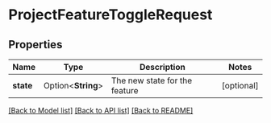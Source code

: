# ProjectFeatureToggleRequest

## Properties

Name | Type | Description | Notes
------------ | ------------- | ------------- | -------------
**state** | Option<**String**> | The new state for the feature | [optional]

[[Back to Model list]](../README.md#documentation-for-models) [[Back to API list]](../README.md#documentation-for-api-endpoints) [[Back to README]](../README.md)


